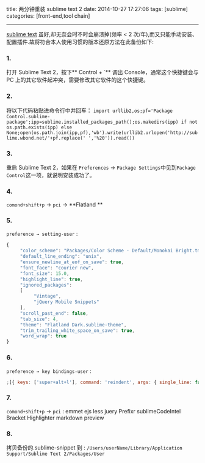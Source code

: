 title: 两分钟重装 sublime text 2
date: 2014-10-27 17:27:06
tags: [sublime]
categories: [front-end,tool chain]

---

[sublime text](ttp://www.sublimetext.com) 虽好,却无奈会时不时会崩溃掉(频率 < 2 次/年),而又只能手动安装、配置插件.故将符合本人使用习惯的版本还原方法在此备份如下:

### 1.

打开 Sublime Text 2，按下** Control + `** 调出 Console，通常这个快捷键会与 PC 上的其它软件起冲突，需要修改其它软件的这个快捷键。

### 2.

将以下代码粘贴进命令行中并回车：
`import urllib2,os;pf='Package Control.sublime-package';ipp=sublime.installed_packages_path();os.makedirs(ipp) if not os.path.exists(ipp) else None;open(os.path.join(ipp,pf),'wb').write(urllib2.urlopen('http://sublime.wbond.net/'+pf.replace(' ','%20')).read())`

### 3.

重启 Sublime Text 2，如果在 `Preferences` -> `Package Settings`中见到`Package Control`这一项，就说明安装成功了。

### 4.

`comond+shift+p` → `pci` → **Flatland **

### 5.

`preference → setting-user` :

```javascript
{
     "color_scheme": "Packages/Color Scheme - Default/Monokai Bright.tmTheme",
     "default_line_ending": "unix",
     "ensure_newline_at_eof_on_save": true,
     "font_face": "courier new",
     "font_size": 15.0,
     "highlight_line": true,
     "ignored_packages":
     [
          "Vintage",
          "jQuery Mobile Snippets"
     ],
     "scroll_past_end": false,
     "tab_size": 4,
     "theme": "Flatland Dark.sublime-theme",
     "trim_trailing_white_space_on_save": true,
     "word_wrap": true
}
```

### 6.

`preference → key bindings-user` :

```javascript
;[{ keys: ['super+alt+l'], command: 'reindent', args: { single_line: false } }]
```

### 7.

`comond+shift+p` → `pci` :
emmet
ejs
less
juery
Prefixr
sublimeCodeIntel
Bracket Highlighter
markdown preview

### 8.

拷贝备份的.sublime-snippet 到 :
`/Users/userName/Library/Application Support/Sublime Text 2/Packages/User`
